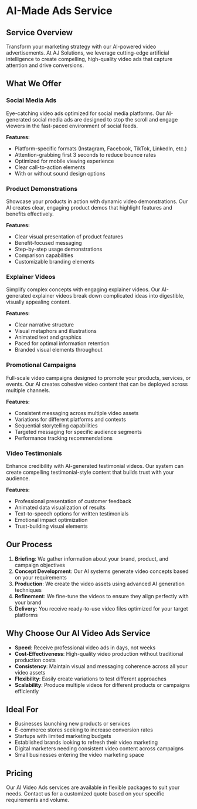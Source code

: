 # AI-Made Ads Service

## Service Overview
Transform your marketing strategy with our AI-powered video advertisements. At AJ Solutions, we leverage cutting-edge artificial intelligence to create compelling, high-quality video ads that capture attention and drive conversions.

## What We Offer

### Social Media Ads
Eye-catching video ads optimized for social media platforms. Our AI-generated social media ads are designed to stop the scroll and engage viewers in the fast-paced environment of social feeds.

**Features:**
- Platform-specific formats (Instagram, Facebook, TikTok, LinkedIn, etc.)
- Attention-grabbing first 3 seconds to reduce bounce rates
- Optimized for mobile viewing experience
- Clear call-to-action elements
- With or without sound design options

### Product Demonstrations
Showcase your products in action with dynamic video demonstrations. Our AI creates clear, engaging product demos that highlight features and benefits effectively.

**Features:**
- Clear visual presentation of product features
- Benefit-focused messaging
- Step-by-step usage demonstrations
- Comparison capabilities
- Customizable branding elements

### Explainer Videos
Simplify complex concepts with engaging explainer videos. Our AI-generated explainer videos break down complicated ideas into digestible, visually appealing content.

**Features:**
- Clear narrative structure
- Visual metaphors and illustrations
- Animated text and graphics
- Paced for optimal information retention
- Branded visual elements throughout

### Promotional Campaigns
Full-scale video campaigns designed to promote your products, services, or events. Our AI creates cohesive video content that can be deployed across multiple channels.

**Features:**
- Consistent messaging across multiple video assets
- Variations for different platforms and contexts
- Sequential storytelling capabilities
- Targeted messaging for specific audience segments
- Performance tracking recommendations

### Video Testimonials
Enhance credibility with AI-generated testimonial videos. Our system can create compelling testimonial-style content that builds trust with your audience.

**Features:**
- Professional presentation of customer feedback
- Animated data visualization of results
- Text-to-speech options for written testimonials
- Emotional impact optimization
- Trust-building visual elements

## Our Process

1. **Briefing**: We gather information about your brand, product, and campaign objectives
2. **Concept Development**: Our AI systems generate video concepts based on your requirements
3. **Production**: We create the video assets using advanced AI generation techniques
4. **Refinement**: We fine-tune the videos to ensure they align perfectly with your brand
5. **Delivery**: You receive ready-to-use video files optimized for your target platforms

## Why Choose Our AI Video Ads Service

- **Speed**: Receive professional video ads in days, not weeks
- **Cost-Effectiveness**: High-quality video production without traditional production costs
- **Consistency**: Maintain visual and messaging coherence across all your video assets
- **Flexibility**: Easily create variations to test different approaches
- **Scalability**: Produce multiple videos for different products or campaigns efficiently

## Ideal For

- Businesses launching new products or services
- E-commerce stores seeking to increase conversion rates
- Startups with limited marketing budgets
- Established brands looking to refresh their video marketing
- Digital marketers needing consistent video content across campaigns
- Small businesses entering the video marketing space

## Pricing

Our AI Video Ads services are available in flexible packages to suit your needs. Contact us for a customized quote based on your specific requirements and volume.
